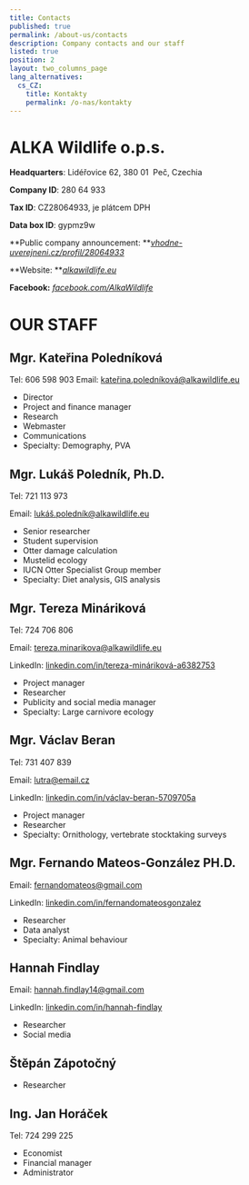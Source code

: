 ```yaml
---
title: Contacts
published: true
permalink: /about-us/contacts
description: Company contacts and our staff
listed: true
position: 2
layout: two_columns_page
lang_alternatives:
  cs_CZ:
    title: Kontakty
    permalink: /o-nas/kontakty
---
```

# ALKA Wildlife o.p.s.

**Headquarters**: Lidéřovice 62, 380 01  Peč, Czechia 

**Company ID**: 280 64 933

**Tax ID**: CZ28064933, je plátcem DPH

**Data box ID**: gypmz9w

**Public company announcement: **[_vhodne-uverejneni.cz/profil/28064933_](https://www.vhodne-uverejneni.cz/profil/28064933)

**Website: **[_alkawildlife.eu_](alkawildlife.eu)

**Facebook:** [_facebook.com/AlkaWildlife_](facebook.com/AlkaWildlife)

# OUR STAFF

## **Mgr. Kateřina Poledníková**

Tel: 606 598 903                                                                                                                                            Email: kateřina.poledníková@alkawildlife.eu 

* Director
* Project and finance manager
* Research
* Webmaster
* Communications
* Specialty: Demography, PVA

## **Mgr. Lukáš Poledník, Ph.D.**

Tel: 721 113 973

Email: lukáš.poledník@alkawildlife.eu 

* Senior researcher
* Student supervision
* Otter damage calculation
* Mustelid ecology
* IUCN Otter Specialist Group member
* Specialty: Diet analysis, GIS analysis

## **Mgr. Tereza Mináriková**

Tel: 724 706 806

Email: tereza.minarikova@alkawildlife.eu 

LinkedIn: [linkedin.com/in/tereza-mináriková-a6382753](linkedin.com/in/tereza-mináriková-a6382753)

* Project manager
* Researcher
* Publicity and social media manager
* Specialty: Large carnivore ecology

## **Mgr. Václav Beran**

Tel: 731 407 839

Email: lutra@email.cz 

LinkedIn: [linkedin.com/in/václav-beran-5709705a](linkedin.com/in/václav-beran-5709705a)

* Project manager
* Researcher
* Specialty: Ornithology, vertebrate stocktaking surveys

## **Mgr. Fernando Mateos-González PH.D.**

Email: fernandomateos@gmail.com 

LinkedIn: [linkedin.com/in/fernandomateosgonzalez](linkedin.com/in/fernandomateosgonzalez)

* Researcher
* Data analyst 
* Specialty: Animal behaviour

## **Hannah Findlay**

Email: hannah.findlay14@gmail.com 

LinkedIn: [linkedin.com/in/hannah-findlay](linkedin.com/in/hannah-findlay)

* Researcher
* Social media

## **Štěpán Zápotočný**

* Researcher

## **Ing. Jan Horáček**

Tel: 724 299 225

* Economist
* Financial manager
* Administrator
